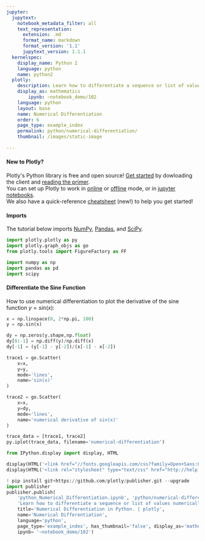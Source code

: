 ```yaml
---
jupyter:
  jupytext:
    notebook_metadata_filter: all
    text_representation:
      extension: .md
      format_name: markdown
      format_version: '1.1'
      jupytext_version: 1.1.1
  kernelspec:
    display_name: Python 2
    language: python
    name: python2
  plotly:
    description: Learn how to differentiate a sequence or list of values numerically
    display_as: mathematics
        ipynb: ~notebook_demo/102
    language: python
    layout: base
    name: Numerical Differentiation
    order: 6
    page_type: example_index
    permalink: python/numerical-differentiation/
    thumbnail: /images/static-image
    
---
```


#### New to Plotly?
Plotly's Python library is free and open source! [Get started](https://plot.ly/python/getting-started/) by dowloading the client and [reading the primer](https://plot.ly/python/getting-started/).
<br>You can set up Plotly to work in [online](https://plot.ly/python/getting-started/#initialization-for-online-plotting) or [offline](https://plot.ly/python/getting-started/#initialization-for-offline-plotting) mode, or in [jupyter notebooks](https://plot.ly/python/getting-started/#start-plotting-online).
<br>We also have a quick-reference [cheatsheet](https://images.plot.ly/plotly-documentation/images/python_cheat_sheet.pdf) (new!) to help you get started!


#### Imports
The tutorial below imports [NumPy](http://www.numpy.org/), [Pandas](https://plot.ly/pandas/intro-to-pandas-tutorial/), and [SciPy](https://www.scipy.org/).

```python
import plotly.plotly as py
import plotly.graph_objs as go
from plotly.tools import FigureFactory as FF

import numpy as np
import pandas as pd
import scipy
```

#### Differentiate the Sine Function
How to use numerical differentiation to plot the derivative of the sine function $y = sin(x)$:

```python
x = np.linspace(0, 2*np.pi, 100)
y = np.sin(x)

dy = np.zeros(y.shape,np.float)
dy[0:-1] = np.diff(y)/np.diff(x)
dy[-1] = (y[-1] - y[-2])/(x[-1] - x[-2])

trace1 = go.Scatter(
    x=x,
    y=y,
    mode='lines',
    name='sin(x)'
)

trace2 = go.Scatter(
    x=x,
    y=dy,
    mode='lines',
    name='numerical derivative of sin(x)'
)

trace_data = [trace1, trace2]
py.iplot(trace_data, filename='numerical-differentiation')
```

```python
from IPython.display import display, HTML

display(HTML('<link href="//fonts.googleapis.com/css?family=Open+Sans:600,400,300,200|Inconsolata|Ubuntu+Mono:400,700" rel="stylesheet" type="text/css" />'))
display(HTML('<link rel="stylesheet" type="text/css" href="http://help.plot.ly/documentation/all_static/css/ipython-notebook-custom.css">'))

! pip install git+https://github.com/plotly/publisher.git --upgrade
import publisher
publisher.publish(
    'python_Numerical_Differentiation.ipynb', 'python/numerical-differentiation/', 'Numerical Differentiation | plotly',
    'Learn how to differentiate a sequence or list of values numerically',
    title='Numerical Differentiation in Python. | plotly',
    name='Numerical Differentiation',
    language='python',
    page_type='example_index', has_thumbnail='false', display_as='mathematics', order=6,
    ipynb= '~notebook_demo/102')
```

```python

```
